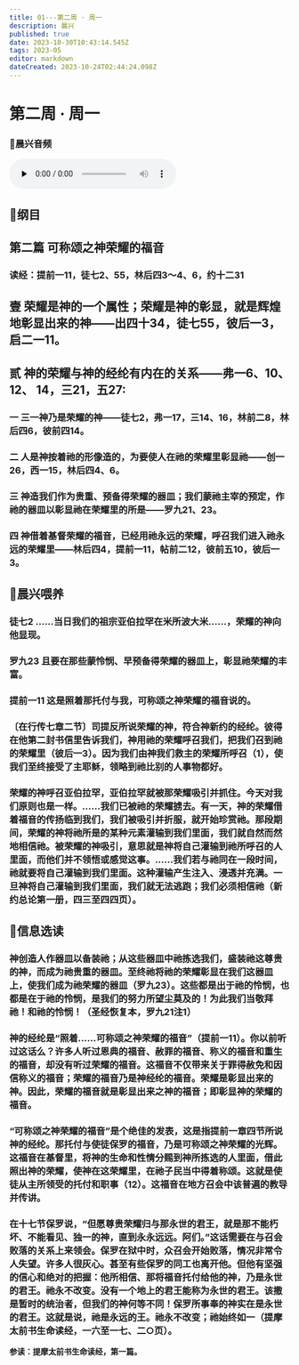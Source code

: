 ```yaml
---
title: 01---第二周 · 周一
description: 晨兴
published: true
date: 2023-10-30T10:43:14.545Z
tags: 2023-05
editor: markdown
dateCreated: 2023-10-24T02:44:24.098Z
---
```


# 第二周 · 周一
### 🎵晨兴音频
<audio id="audio" controls="" preload="none">
      <source id="mp3" src="/2023-05/week2/week2day1.mp3">
</audio>

## 📖纲目

## 第二篇  可称颂之神荣耀的福音

### 读经：提前一11，徒七2、55，林后四3～4、6，约十二31

## 壹  荣耀是神的一个属性；荣耀是神的彰显，就是辉煌地彰显出来的神——出四十34，徒七55，彼后一3，启二一11。

## 贰  神的荣耀与神的经纶有内在的关系——弗一6、10、 12、 14，三21，五27:

### 一  三一神乃是荣耀的神——徒七2，弗一17，三14、16，林前二8，林后四6，彼前四14。

### 二  人是神按着祂的形像造的，为要使人在祂的荣耀里彰显祂——创一26，西一15，林后四4、6。

### 三  神造我们作为贵重、预备得荣耀的器皿；我们蒙祂主宰的预定，作祂的器皿以彰显祂在荣耀里的所是——罗九21、23。

### 四 神借着基督荣耀的福音，已经用祂永远的荣耀，呼召我们进入祂永远的荣耀里——林后四4，提前一11，帖前二12，彼前五10，彼后一3。

## 📖晨兴喂养

### **徒七2**     **……当日我们的祖宗亚伯拉罕在米所波大米……，荣耀的神向他显现。**

### **罗九23    且要在那些蒙怜悯、早预备得荣耀的器皿上，彰显祂荣耀的丰富。**

### **提前一11    这是照着那托付与我，可称颂之神荣耀的福音说的。**

### 〔在行传七章二节〕司提反所说荣耀的神，符合神新约的经纶。彼得在他第二封书信里告诉我们，神用祂的荣耀呼召我们，把我们召到祂的荣耀里（彼后一3）。因为我们由神我们救主的荣耀所呼召（1），使我们至终接受了主耶稣，领略到祂比别的人事物都好。

### 荣耀的神呼召亚伯拉罕，亚伯拉罕就被那荣耀吸引并抓住。今天对我们原则也是一样。……我们已被祂的荣耀掳去。有一天，神的荣耀借着福音的传扬临到我们，我们被吸引并折服，就开始珍赏祂。那段期间，荣耀的神将祂所是的某种元素灌输到我们里面，我们就自然而然地相信祂。被荣耀的神吸引，意思就是神将自己灌输到祂所呼召的人里面，而他们并不领悟或感觉这事。……我们若与祂同在一段时间，祂就要将自己灌输到我们里面。这种灌输产生注入、浸透并充满。一旦神将自己灌输到我们里面，我们就无法逃跑；我们必须相信祂（新约总论第一册，四三至四四页）。

## 📖信息选读

### 神创造人作器皿以备装祂；从这些器皿中祂拣选我们，盛装祂这尊贵的神，而成为祂贵重的器皿。至终祂将祂的荣耀彰显在我们这器皿上，使我们成为祂荣耀的器皿（罗九23）。这些都是出于祂的怜悯，也都是在于祂的怜悯，是我们的努力所望尘莫及的！为此我们当敬拜祂！和祂的怜悯！（圣经恢复本，罗九21注1）

### 神的经纶是“照着……可称颂之神荣耀的福音”（提前一11）。你以前听过这话么？许多人听过恩典的福音、赦罪的福音、称义的福音和重生的福音，却没有听过荣耀的福音。这福音不仅带来关于罪得赦免和因信称义的福音；荣耀的福音乃是神经纶的福音。荣耀是彰显出来的神。因此，荣耀的福音就是彰显出来之神的福音；即彰显神的荣耀的福音。

### “可称颂之神荣耀的福音”是个绝佳的发表，这是指提前一章四节所说神的经纶。那托付与使徒保罗的福音，乃是可称颂之神荣耀的光辉。这福音在基督里，将神的生命和性情分赐到神所拣选的人里面，借此照出神的荣耀，使神在这荣耀里，在祂子民当中得着称颂。这就是使徒从主所领受的托付和职事（12）。这福音在地方召会中该普遍的教导并传讲。

### 在十七节保罗说，“但愿尊贵荣耀归与那永世的君王，就是那不能朽坏、不能看见、独一的神，直到永永远远。阿们。”这话需要在与召会败落的关系上来领会。保罗在狱中时，众召会开始败落，情况非常令人失望。许多人很灰心。甚至有些保罗的同工也离开他。但他有坚强的信心和绝对的把握：他所相信、那将福音托付给他的神，乃是永世的君王。祂永不改变。没有一个地上的君王能称为永世的君王。该撒是暂时的统治者，但我们的神何等不同！保罗所事奉的神实在是永世的君王。这就是说，祂是永远的王。祂永不改变；祂始终如一（提摩太前书生命读经，一六至一七、二○页）。

**参读：提摩太前书生命读经，第一篇。**
<!-- Google tag (gtag.js) -->
<script async src="https://www.googletagmanager.com/gtag/js?id=G-1P8709Z16T"></script>
<script>
  window.dataLayer = window.dataLayer || [];
  function gtag(){dataLayer.push(arguments);}
  gtag('js', new Date());

  gtag('config', 'G-1P8709Z16T');
</script>
